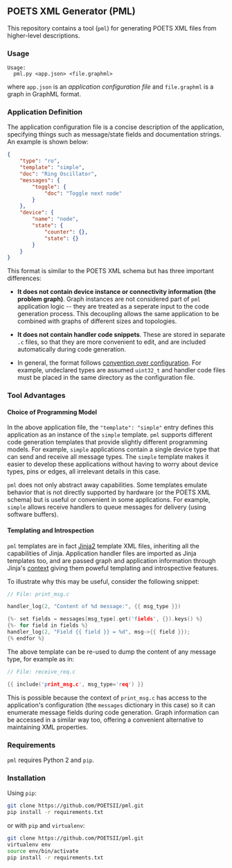## POETS XML Generator (PML)

This repository contains a tool (`pml`) for generating POETS XML files from
higher-level descriptions.

### Usage

```
Usage:
  pml.py <app.json> <file.graphml>
```

where `app.json` is an _application configuration file_ and `file.graphml` is
a graph in GraphML format.

### Application Definition

The application configuration file is a concise description of the
application, specifying things such as message/state fields and documentation
strings. An example is shown below:


```json
{
    "type": "ro",
    "template": "simple",
    "doc": "Ring Oscillator",
    "messages": {
        "toggle": {
            "doc": "Toggle next node"
        }
    },
    "device": {
        "name": "node",
        "state": {
            "counter": {},
            "state": {}
        }
    }
}
```

This format is similar to the POETS XML schema but has three important
differences:

- **It does not contain device instance or connectivity information (the
problem graph)**. Graph instances are not considered part of `pml` application
logic -- they are treated as a seperate input to the code generation process.
This decoupling allows the same application to be combined with graphs of
different sizes and topologies.

- **It does not contain handler code snippets**. These are stored in separate
`.c` files, so that they are more convenient to edit, and are included
automatically during code generation.

- In general, the format follows [convention over
configuration](https://en.m.wikipedia.org/wiki/Convention_over_configuration).
For example, undeclared types are assumed `uint32_t` and handler code files
must be placed in the same directory as the configuration file.

### Tool Advantages

#### Choice of Programming Model

In the above application file, the `"template": "simple"` entry defines this
application as an instance of the `simple` template. `pml` supports different
code generation templates that provide slightly different programming models.
For example, `simple` applications contain a single device type that can send
and receive all message types. The `simple` template makes it easier to
develop these applications without having to worry about device types, pins or
edges, all irrelevant details in this case.

`pml` does not only abstract away capabilities. Some templates emulate
behavior that is not directly supported by hardware (or the POETS XML schema)
but is useful or convenient in some applications. For example, `simple` allows
receive handlers to queue messages for delivery (using software buffers).

#### Templating and Introspection

`pml` templates are in fact [Jinja2](http://jinja.pocoo.org/) template XML
files, inheriting all the capabilities of Jinja. Application handler files are
imported as Jinja templates too, and are passed graph and application
information through Jinja's
[context](http://jinja.pocoo.org/docs/2.10/api/#the-context) giving them
poweful templating and introspective features.

To illustrate why this may be useful, consider the following snippet:

```c
// File: print_msg.c

handler_log(2, "Content of %d message:", {{ msg_type }})

{%- set fields = messages[msg_type].get('fields', {}).keys() %}
{%- for field in fields %}
handler_log(2, "Field {{ field }} = %d", msg->{{ field }});
{% endfor %}
```

The above template can be re-used to dump the content of any message type, for
example as in:

```c
// File: receive_req.c

{{ include('print_msg.c', msg_type='req') }}
```

This is possible because the context of `print_msg.c` has access to the
application's configuration (the `messages` dictionary in this case) so it can
enumerate message fields during code generation. Graph information can be
accessed in a similar way too, offering a convenient alternative to
maintaining XML properties.

### Requirements

`pml` requires Python 2 and `pip`.

### Installation

Using `pip`:

```bash
git clone https://github.com/POETSII/pml.git
pip install -r requirements.txt
```

or with `pip` and `virtualenv`:

```bash
git clone https://github.com/POETSII/pml.git
virtualenv env
source env/bin/activate
pip install -r requirements.txt
```
